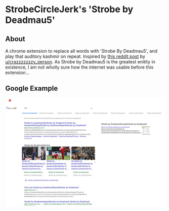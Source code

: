 # StrobeCircleJerk's 'Strobe by Deadmau5'

## About 
A chrome extension to replace all words with 'Strobe By Deadmau5', and play that auditory kashmir on repeat.
Inspired by [this reddit post](https://www.reddit.com/r/strobecirclejerk/comments/askw0q/we_need_a_strobe_google_chrome_add_on/) by [u/crazzzzzzzy_person](https://www.reddit.com/user/crazzzzzzzy_person).
As Strobe by Deadmau5 is the greatest enitity in existence, I am not wholly sure how the internet was usable before this extension...

## Google Example
![Test by Strobemau5](images/Test_by_Strobemau5.png)
